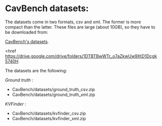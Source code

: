 # CavBench datasets:

The datasets come in two formats, csv and xml. The former is more compact than the latter. 
These files are large (about 10GB), so they have to be downloaded from:

[CavBench's datasets](https://drive.google.com/drive/folders/1DTBTBwWTr_o7aZkwUw9XtD1Dcgk5740H).


<href https://drive.google.com/drive/folders/1DTBTBwWTr_o7aZkwUw9XtD1Dcgk5740H

The datasets are the following:

*Ground truth* : 

 - CavBench/datasets/ground_truth_csv.zip
 - CavBench/datasets/ground_truth_xml.zip
 
*KVFinder* : 

 - CavBench/datasets/kvfinder_csv.zip
 - CavBench/datasets/kvfinder_xml.zip
 
 
  
  
  
  
